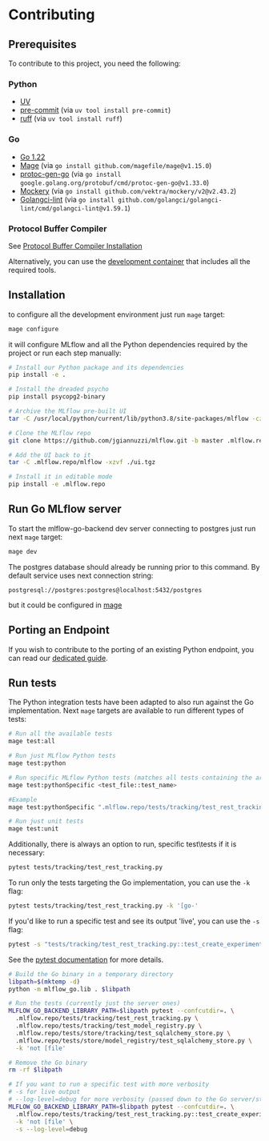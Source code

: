 # Contributing

## Prerequisites

To contribute to this project, you need the following:

### Python

- [UV](https://docs.astral.sh/uv/getting-started/installation/)
- [pre-commit](https://pre-commit.com/) (via `uv tool install pre-commit`)
- [ruff](https://astral.sh/ruff) (via `uv tool install ruff`)

### Go

- [Go 1.22](https://go.dev/doc/install)
- [Mage](https://magefile.org/) (via `go install github.com/magefile/mage@v1.15.0`)
- [protoc-gen-go](https://pkg.go.dev/github.com/golang/protobuf/protoc-gen-go) (via `go install google.golang.org/protobuf/cmd/protoc-gen-go@v1.33.0`)
- [Mockery](https://vektra.github.io/mockery/latest/) (via `go install github.com/vektra/mockery/v2@v2.43.2`)
- [Golangci-lint](https://golangci-lint.run/) (via `go install github.com/golangci/golangci-lint/cmd/golangci-lint@v1.59.1`)

### Protocol Buffer Compiler

See [Protocol Buffer Compiler Installation](https://grpc.io/docs/protoc-installation/)

Alternatively, you can use the [development container](https://containers.dev/) that includes all the required tools.

## Installation

to configure all the development environment just run `mage` target:

```bash
mage configure
```

it will configure MLflow and all the Python dependencies required by the project or run each step manually:

```bash
# Install our Python package and its dependencies
pip install -e .

# Install the dreaded psycho
pip install psycopg2-binary

# Archive the MLflow pre-built UI
tar -C /usr/local/python/current/lib/python3.8/site-packages/mlflow -czvf ./ui.tgz ./server/js/build

# Clone the MLflow repo
git clone https://github.com/jgiannuzzi/mlflow.git -b master .mlflow.repo

# Add the UI back to it
tar -C .mlflow.repo/mlflow -xzvf ./ui.tgz

# Install it in editable mode
pip install -e .mlflow.repo
```

## Run Go MLflow server

To start the mlflow-go-backend dev server connecting to postgres just run next `mage` target:

```bash
mage dev
```

The postgres database should already be running prior to this command. By default service uses next connection string:

```
postgresql://postgres:postgres@localhost:5432/postgres
```

but it could be configured in [mage](./magefiles/run.go)

## Porting an Endpoint

If you wish to contribute to the porting of an existing Python endpoint, you can read our [dedicated guide](./docs/porting-a-new-endpoint.md).

## Run tests

The Python integration tests have been adapted to also run against the Go implementation.
Next `mage` targets are available to run different types of tests:

```bash
# Run all the available tests
mage test:all
```

```bash
# Run just MLflow Python tests
mage test:python
```

```bash
# Run specific MLflow Python tests (matches all tests containing the argument)
mage test:pythonSpecific <test_file::test_name>

#Example
mage test:pythonSpecific ".mlflow.repo/tests/tracking/test_rest_tracking.py::test_rename_experiment"
```

```bash
# Run just unit tests 
mage test:unit
```

Additionally, there is always an option to run, specific test\tests if it is necessary:

```bash
pytest tests/tracking/test_rest_tracking.py
```

To run only the tests targeting the Go implementation, you can use the `-k` flag:

```bash
pytest tests/tracking/test_rest_tracking.py -k '[go-'
```

If you'd like to run a specific test and see its output 'live', you can use the `-s` flag:

```bash
pytest -s "tests/tracking/test_rest_tracking.py::test_create_experiment_validation[go-postgresql]"
```

See the [pytest documentation](https://docs.pytest.org/en/8.2.x/how-to/usage.html#specifying-which-tests-to-run) for more details.

```bash
# Build the Go binary in a temporary directory
libpath=$(mktemp -d)
python -m mlflow_go.lib . $libpath

# Run the tests (currently just the server ones)
MLFLOW_GO_BACKEND_LIBRARY_PATH=$libpath pytest --confcutdir=. \
  .mlflow.repo/tests/tracking/test_rest_tracking.py \
  .mlflow.repo/tests/tracking/test_model_registry.py \
  .mlflow.repo/tests/store/tracking/test_sqlalchemy_store.py \
  .mlflow.repo/tests/store/model_registry/test_sqlalchemy_store.py \
  -k 'not [file'

# Remove the Go binary
rm -rf $libpath

# If you want to run a specific test with more verbosity
# -s for live output
# --log-level=debug for more verbosity (passed down to the Go server/stores)
MLFLOW_GO_BACKEND_LIBRARY_PATH=$libpath pytest --confcutdir=. \
  .mlflow.repo/tests/tracking/test_rest_tracking.py::test_create_experiment_validation \
  -k 'not [file' \
  -s --log-level=debug
```